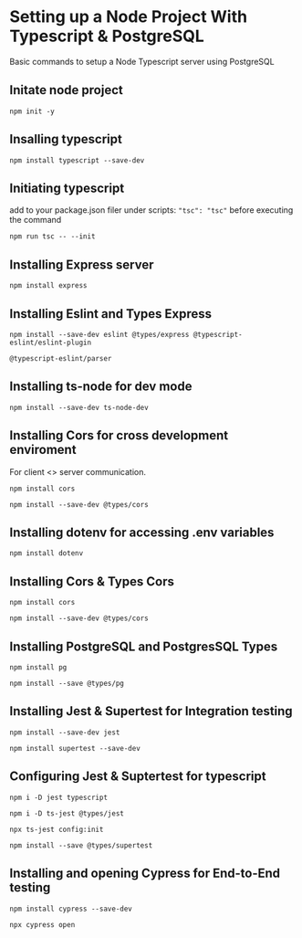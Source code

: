 # Setting up a Node Project With Typescript & PostgreSQL

Basic commands to setup a Node Typescript server using PostgreSQL

## Initate node project
`npm init -y`

## Insalling typescript
`npm install typescript --save-dev`

## Initiating typescript 
add to your package.json filer under scripts: `"tsc": "tsc"` before executing the command

`npm run tsc -- --init`

## Installing Express server
`npm install express`

## Installing Eslint and Types Express
`npm install --save-dev eslint @types/express @typescript-eslint/eslint-plugin`

`@typescript-eslint/parser`

## Installing ts-node for dev mode
`npm install --save-dev ts-node-dev`

## Installing Cors for cross development enviroment
For client <> server communication.

`npm install cors`

`npm install --save-dev @types/cors`

## Installing dotenv for accessing .env variables
`npm install dotenv` 

## Installing Cors & Types Cors
`npm install cors` 

`npm install --save-dev @types/cors`

## Installing PostgreSQL and PostgresSQL Types
`npm install pg`

`npm install --save @types/pg`

## Installing Jest & Supertest for Integration testing
`npm install --save-dev jest`

`npm install supertest --save-dev`

## Configuring Jest & Suptertest for typescript
`npm i -D jest typescript`

`npm i -D ts-jest @types/jest`	

`npx ts-jest config:init`	

`npm install --save @types/supertest`

## Installing and opening Cypress for End-to-End testing
`npm install cypress --save-dev`

`npx cypress open`
